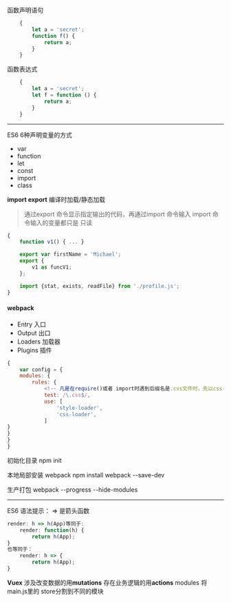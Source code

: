 函数声明语句
```javascript
	{
		let a = 'secret';
		function f() {
			return a;
		}
	}

```
函数表达式
```javascript
	{
		let a = 'secret';
		let f = function () {
			return a;
		}
	}
```

---

ES6 6种声明变量的方式
- var
- function
- let
- const
- import
- class

**import export**
编译时加载/静态加载
> 通过export 命令显示指定输出的代码，再通过import 命令输入
> import 命令输入的变量都只是 只读

```javascript
{
	function v1() { ... }

	export var firstName = 'Michael';
	export {
		v1 as funcV1;
	};

	import {stat, exists, readFile} from './profile.js';
}
```

#### webpack
- Entry		入口
- Output 	出口
- Loaders 	加载器
- Plugins	插件
```javascript
{
	var config = {
	modules: {
		rules: {
			<!-- 凡是在require()或者 import时遇到后缀名是.css文件时，先以css-loader转换，再以style-loader转换 -->
			test: /\.css$/,
			use: [
				'style-loader',
				'css-loader',
			]
}
}
}
}
```

初始化目录
npm init

本地局部安装 webpack
npm install webpack --save-dev

生产打包
webpack --progress --hide-modules

---

ES6	语法提示：
=> 是箭头函数 
```javascript
render: h => h(App)等同于:
	render: function(h) {
		return h(App);
}
也等同于：
	render: h => {
		return h(App);
}
```

**Vuex**
涉及改变数据的用**mutations**
存在业务逻辑的用**actions**
modules 将main.js里的 store分割到不同的模块

